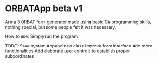 # ORBATApp beta v1
Arma 3 ORBAT form generator made using basic C# programming skills, nothing special, but some people felt it was necessary.


How to use:
Simply run the program 

TODO:
Save system
Append new class
Improve form interface
Add more functionalities
Add elaborate user controls to establish proper suboordinates
